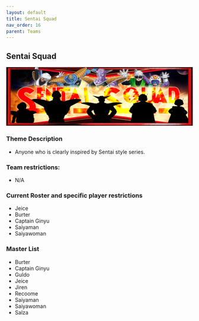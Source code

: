 ```yaml
---
layout: default
title: Sentai Squad
nav_order: 16
parent: Teams
---
```

## Sentai Squad
![](../images/sentai.jpg)

### Theme Description
- Anyone who is clearly inspired by Sentai style series. 

### Team restrictions:
  - N/A 

### Current Roster and specific player restrictions

- Jeice
- Burter
- Captain Ginyu
- Saiyaman
- Saiyawoman

### Master List
- Burter
- Captain Ginyu
- Guldo
- Jeice
- Jiren
- Recoome
- Saiyaman
- Saiyawoman
- Salza

